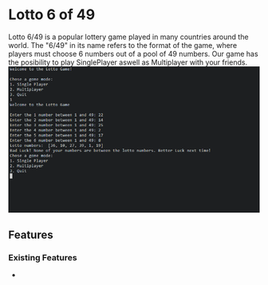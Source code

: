 # Lotto 6 of 49

Lotto 6/49 is a popular lottery game played in many countries around the world. The "6/49" in its name refers to the format of the game, where players must choose 6 numbers out of a pool of 49 numbers. Our game has the posibility to play SinglePlayer aswell as Multiplayer with your friends.
![alt Lotto 6 of 49 game shown as Singleplayer](./assets/images/First%20impression.png)


## Features

### Existing Features

- 